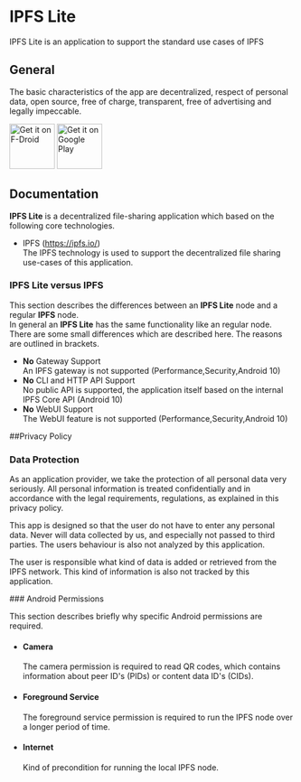 # IPFS Lite
IPFS Lite is an application to support the standard use cases of IPFS


## General 
The basic characteristics of the app are decentralized, respect of personal data,
open source, free of charge, transparent, free of advertising and legally impeccable.

[<img src="https://fdroid.gitlab.io/artwork/badge/get-it-on.png"
     alt="Get it on F-Droid"
     height="80">](https://f-droid.org/packages/threads.server/)
[<img src="https://play.google.com/intl/en_us/badges/images/generic/en-play-badge.png"
     alt="Get it on Google Play"
     height="80">](https://play.google.com/store/apps/details?id=threads.server)

## Documentation

**IPFS Lite** is a decentralized file-sharing application which based on
the following core technologies.
- IPFS (https://ipfs.io/) 
<br>The IPFS technology is used to support the decentralized file sharing use-cases of this application.
    


### **IPFS Lite** versus **IPFS**
This section describes the differences between an **IPFS Lite** node and a regular **IPFS** node.
<br>In general an **IPFS Lite** has the same functionality like an regular node.
There are some small differences which are described here. The reasons are outlined in brackets.
- **No** Gateway Support
<br>An IPFS gateway is not supported (Performance,Security,Android 10)
- **No** CLI and HTTP API Support
<br>No public API is supported, the application itself based on the internal IPFS Core API (Android 10)
- **No** WebUI Support
<br>The WebUI feature is not supported (Performance,Security,Android 10)


##Privacy Policy

### Data Protection
<p>As an application provider, we take the protection of all personal data very seriously.
All personal information is treated confidentially and in accordance with the legal requirements,
regulations, as explained in this privacy policy.</p>
<p>This app is designed so that the user do not have to enter any personal data. Never will data
collected by us, and especially not passed to third parties. The users behaviour is also not
analyzed by this application.</p>
<p>The user is responsible what kind of data is added or retrieved from the IPFS network.
This kind of information is also not tracked by this application.</p>
### Android Permissions
<p>This section describes briefly why specific Android permissions are required.</p>
            <ul>
                <li>
                    <h4>Camera</h4>
                    <p>The camera permission is required to read QR codes, which contains
                        information about peer ID's (PIDs) or content data ID's (CIDs).
                    </p>
                </li>
                <li>
                    <h4>Foreground Service</h4>
                    <p>The foreground service permission is required to run the IPFS node over a
                        longer period of time.
                    </p>
                </li>
                <li>
                    <h4>Internet</h4>
                    <p>Kind of precondition for running the local IPFS node.</p>
                </li>
            </ul>
